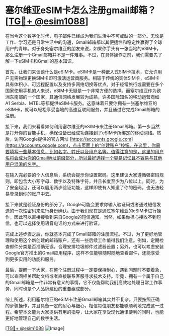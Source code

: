 # 塞尔维亚eSIM卡怎么注册gmail邮箱？[[TG💪+ @esim1088](https://t.me/s/esim1088)]

在当今这个数字化时代，电子邮件已经成为我们生活中不可或缺的一部分。无论是工作、学习还是日常生活中的沟通，Gmail邮箱都以其便捷性和稳定性赢得了全球用户的青睐。对于身处塞尔维亚的朋友来说，如果你手头有一张当地的eSIM卡，那么注册一个Gmail邮箱并不是一件难事。不过，在具体操作之前，我们需要先了解一下eSIM卡和Gmail的基本知识。

首先，让我们来谈谈什么是eSIM卡。eSIM卡是一种嵌入式SIM卡技术，它允许用户无需物理更换SIM卡即可激活运营商服务。相较于传统的实体SIM卡，eSIM卡具有体积小、可远程配置以及支持多网络切换等优点。对于经常旅行或需要在多个国家使用手机的人来说，eSIM卡无疑是一个非常方便的选择。而塞尔维亚作为欧洲东南部的一个国家，其通信网络发展较为成熟，许多国际知名的移动运营商如A1 Serbia、MTEL等都提供eSIM卡服务。这意味着只要你拥有一张塞尔维亚的eSIM卡，就可以轻松享受当地的高速互联网服务，并且通过它完成Gmail邮箱的注册。

接下来，我们来看看如何利用塞尔维亚的eSIM卡来注册Gmail邮箱。第一步当然是打开你的智能手机，确保设备已经成功连接到了eSIM卡所绑定的移动网络。然后，访问Google提供的官方网址 [https://accounts.google.com](https://accounts.google.com)，点击页面上的“创建账户”按钮。在这里，你需要填写一些基本信息，比如名字、姓氏以及用户名等。值得注意的是，这里的用户名将会成为你的Gmail地址前缀部分，所以最好选择一个容易记忆且不容易与其他用户混淆的名字。

在输入完必要的个人信息后，系统会提示你设置密码。这里建议大家遵循强密码规则，即包含大小写字母、数字以及特殊字符，并且长度至少为八位以上。同时，为了安全起见，还可以启用两步验证功能，这样即使有人知道了你的密码，也无法轻易登录到你的账户中去。

接下来就是验证身份的部分了。Google可能会要求你输入验证码或者通过短信发送的一次性密码来进行身份确认。由于我们现在是通过塞尔维亚的eSIM卡进行操作，因此可以直接接收到来自Google的短信通知。当然，如果你担心接收不到短信，也可以选择使用语音电话的方式来进行验证。

完成上述步骤之后，你就基本完成了Gmail邮箱的注册流程。不过，为了更好地管理和使用这个新创建的邮箱账户，还有一些后续工作值得我们注意。例如，定期检查邮件分类是否准确无误，合理安排垃圾邮件过滤器设置；另外，也可以考虑安装Google官方推出的Gmail应用程序，这样不仅能够随时随地查看邮件，还能享受到更多实用的功能和服务。

最后，提醒一下大家，在整个注册过程中一定要保持耐心，遇到问题时不要着急，可以查阅相关帮助文档或者直接联系客服寻求技术支持。毕竟，拥有一个属于自己的Gmail邮箱是一件非常有意义的事情，它不仅能帮助我们高效地处理日常工作事务，同时也是个人品牌建设的重要组成部分。

综上所述，利用塞尔维亚的eSIM卡注册Gmail邮箱其实并不复杂。只要按照正确的步骤操作，并且具备一定的耐心与细心，相信每位朋友都能够顺利地完成这一过程。希望本文能为大家提供有用的指导，让大家在享受现代通讯便利的同时，也能更好地管理自己的数字生活。

[[TG💪+ @esim1088](https://t.me/s/esim1088) ![Image](https://i.postimg.cc/4NQfJmqS/Snipaste-2025-05-13-00-14-12.png)]